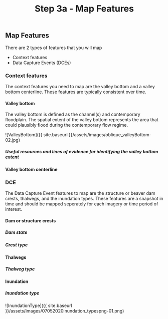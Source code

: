 ﻿---
title: Step 3a - Map Features
weight: 1
---

## Map Features

There are 2 types of features that you will map
- Context features
- Data Capture Events (DCEs)

### Context features
The context features you need to map are the valley bottom and a valley bottom centerline. These features are typically consistent over time.

#### Valley bottom
The valley bottom is defined as the channel(s) and contemporary floodplain. The spatial extent of the valley bottom represents the area that could plausibly flood during the contemporary flow regime.

![ValleyBottom]({{ site.baseurl }}/assets/images/oblique_valleyBottom-02.jpg)

##### Useful resources and lines of evidence for identifying the valley bottom extent

#### Valley bottom centerline

### DCE
The Data Capture Event features to map are the structure or beaver dam crests, thalwegs, and the inundation types. These features are a snapshot in time and should be mapped seperately for each imagery or time period of interest.

#### Dam or structure crests

##### Dam state

##### Crest type

#### Thalwegs

##### Thalweg type

#### Inundation 

##### Inundation type

![InundationType]({{ site.baseurl }}/assets/images/07052020inundation_typespng-01.png)

